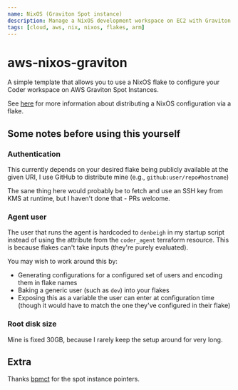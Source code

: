 ```yaml
---
name: NixOS (Graviton Spot instance)
description: Manage a NixOS development workspace on EC2 with Graviton Spot Instances.
tags: [cloud, aws, nix, nixos, flakes, arm]
---
```


# aws-nixos-graviton

A simple template that allows you to use a NixOS flake to configure your Coder
workspace on AWS Graviton Spot Instances.

See [here](https://nixos.wiki/wiki/Flakes#Using_nix_flakes_with_NixOS) for more
information about distributing a NixOS configuration via a flake.

## Some notes before using this yourself

### Authentication
This currently depends on your desired flake being publicly available at the
given URI, I use GitHub to distribute mine (e.g., `github:user/repo#hostname`)

The sane thing here would probably be to fetch and use an SSH key
from KMS at runtime, but I haven't done that - PRs welcome.

### Agent user
The user that runs the agent is hardcoded to `denbeigh` in my startup script
instead of using the attribute from the `coder_agent` terraform resource. This
is because flakes can't take inputs (they're purely evaluated).

You may wish to work around this by:
 - Generating configurations for a configured set of users and encoding them in
     flake names
 - Baking a generic user (such as `dev`) into your flakes
 - Exposing this as a variable the user can enter at configuration time (though
     it would have to match the one they've configured in their flake)

### Root disk size
Mine is fixed 30GB, because I rarely keep the setup around for very long.


## Extra
Thanks
[bpmct](https://github.com/bpmct/coder-templates/blob/c604ef42dc7fca433c6a59cd55a4649a28c929ba/aws-spot/main.tf)
for the spot instance pointers.
